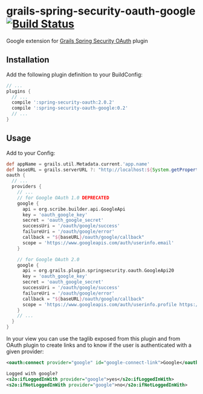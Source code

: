 grails-spring-security-oauth-google [![Build Status](https://api.travis-ci.org/donbeave/grails-spring-security-oauth-google.png?branch=master)](https://travis-ci.org/donbeave/grails-spring-security-oauth-google)
====================================

Google extension for [Grails Spring Security OAuth][spring-security-oauth-plugin] plugin

Installation
------------

Add the following plugin definition to your BuildConfig:
```groovy
// ...
plugins {
  // ...
  compile ':spring-security-oauth:2.0.2'
  compile ':spring-security-oauth-google:0.2'
  // ...
}
```

Usage
-----

Add to your Config:


```groovy
def appName = grails.util.Metadata.current.'app.name'
def baseURL = grails.serverURL ?: "http://localhost:${System.getProperty('server.port', '8080')}/${appName}"
oauth {
  // ...
  providers {
    // ...
    // for Google OAuth 1.0 DEPRECATED
    google {
      api = org.scribe.builder.api.GoogleApi
      key = 'oauth_google_key'
      secret = 'oauth_google_secret'
      successUri = '/oauth/google/success'
      failureUri = '/oauth/google/error'
      callback = "${baseURL}/oauth/google/callback"
      scope = 'https://www.googleapis.com/auth/userinfo.email'
    }

    // for Google OAuth 2.0
    google {
      api = org.grails.plugin.springsecurity.oauth.GoogleApi20
      key = 'oauth_google_key'
      secret = 'oauth_google_secret'
      successUri = '/oauth/google/success'
      failureUri = '/oauth/google/error'
      callback = "${baseURL}/oauth/google/callback"
      scope = 'https://www.googleapis.com/auth/userinfo.profile https://www.googleapis.com/auth/userinfo.email'
    }
    // ...
  }
}
```

In your view you can use the taglib exposed from this plugin and from OAuth plugin to create links and to know if the user is authenticated with a given provider:
```xml
<oauth:connect provider="google" id="google-connect-link">Google</oauth:connect>

Logged with google?
<s2o:ifLoggedInWith provider="google">yes</s2o:ifLoggedInWith>
<s2o:ifNotLoggedInWith provider="google">no</s2o:ifNotLoggedInWith>
```

[spring-security-oauth-plugin]: https://github.com/enr/grails-spring-security-oauth
